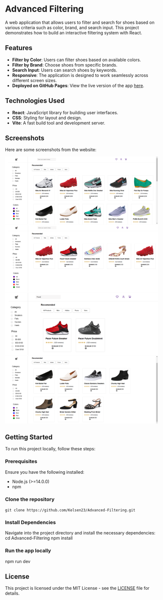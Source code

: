 # Advanced Filtering

A web application that allows users to filter and search for shoes based on various criteria such as color, brand, and search input. This project demonstrates how to build an interactive filtering system with React.

## Features
- **Filter by Color**: Users can filter shoes based on available colors.
- **Filter by Brand**: Choose shoes from specific brands.
- **Search Input**: Users can search shoes by keywords.
- **Responsive**: The application is designed to work seamlessly across different screen sizes.
- **Deployed on GitHub Pages**: View the live version of the app [here](https://Kelsen23.github.io/Advanced-Filtering).

## Technologies Used
- **React**: JavaScript library for building user interfaces.
- **CSS**: Styling for layout and design.
- **Vite**: A fast build tool and development server.

## Screenshots

Here are some screenshots from the website:

![Screenshot 1](./images/screenshot-1.PNG)
![Screenshot 2](./images/screenshot-2.PNG)
![Screenshot 3](./images/screenshot-3.PNG)
![Screenshot 4](./images/screenshot-4.PNG)

## Getting Started

To run this project locally, follow these steps:

### Prerequisites
Ensure you have the following installed:
- Node.js (>=14.0.0)
- npm

### Clone the repository
`git clone https://github.com/Kelsen23/Advanced-Filtering.git`

### Install Dependencies
Navigate into the project directory and install the necessary dependencies:
cd Advanced-Filtering
npm install

### Run the app locally
npm run dev

## License
This project is licensed under the MIT License - see the [LICENSE](LICENSE) file for details.
